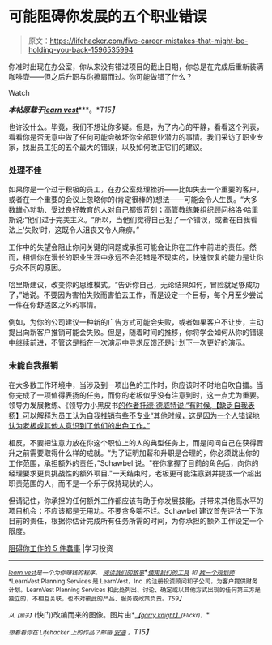 # 可能阻碍你发展的五个职业错误

> 原文：<https://lifehacker.com/five-career-mistakes-that-might-be-holding-you-back-1596535994>

你准时出现在办公室，你从来没有错过项目的截止日期，你总是在完成后重新装满咖啡壶——但之后升职与你擦肩而过。你可能做错了什么？

Watch

***本帖原载于***[***learn vest***](http://www.learnvest.com/2014/06/common-work-mistakes/)***。**T15】*

也许没什么。毕竟，我们不想让你多疑。但是，为了内心的平静，看看这个列表，看看你是否无意中做了任何可能会破坏你全部职业潜力的事情。我们采访了职业专家，找出员工犯的五个最大的错误，以及如何改正它们的建议。

### 处理不佳

如果你是一个过于积极的员工，在办公室处理挫折——比如失去一个重要的客户，或者在一个重要的会议上忽略你的(肯定很棒的)想法——可能会令人生畏。“大多数雄心勃勃、受过良好教育的人对自己都很苛刻；高管教练兼组织顾问格洛·哈里斯说:“他们过于完美主义。“所以，当他们觉得自己犯了一个错误，或者在自我看法上‘失败’时，这既令人沮丧又令人麻痹。”

工作中的失望会阻止你问关键的问题或承担可能会让你在工作中前进的责任。然而，相信你在漫长的职业生涯中永远不会犯错是不现实的，快速恢复的能力是让你与众不同的原因。

哈里斯建议，改变你的思维模式。“告诉你自己，无论结果如何，冒险就足够成功了，”她说。不要因为害怕失败而害怕去工作，而是设定一个目标，每个月至少尝试一件在你舒适区之外的事情。

例如，为你的公司建议一种新的广告方式可能会失败，或者如果客户不让步，主动提出向新客户推销可能会失败。但是，随着时间的推移，你将学会如何从你的错误中继续前进，不管这是指在一次演示中寻求反馈还是计划下一次更好的演示。

### 未能自我推销

在大多数工作环境中，当涉及到一项出色的工作时，你应该时不时地自吹自擂。当你完成了一项值得表扬的任务，而你的老板似乎没有注意到时，这一点尤为重要。领导力发展教练、《领导力小黑皮书[的作者托德·德威特说:“有时候,【缺乏自我表扬】可以解释为员工认为自我推销有些不专业“其他时候，这是因为一个人错误地认为老板或其他人意识到了他们的出色工作。”](http://www.amazon.com/The-Little-Black-Book-Leadership/dp/0980098203?asc_campaign=InlineText&asc_refurl=https://lifehacker.com/five-career-mistakes-that-might-be-holding-you-back-1596535994&asc_source=&tag=kinjalifehackerlink-20)

相反，不要把注意力放在你这个职位上的人的典型任务上，而是问问自己在获得晋升之前需要取得什么样的成就。“为了证明加薪和升职是合理的，你必须跳出你的工作范围，承担额外的责任，”Schawbel 说。"在你掌握了目前的角色后，向你的经理要求更具挑战性的额外项目."一天结束时，老板更可能注意到并提拔一个超出职责范围的人，而不是一个乐于保持现状的人。

但请记住，你承担的任何额外工作都应该有助于你发展技能，并带来其他高水平的项目机会；不应该都是无用功。不要贪多嚼不烂。Schawbel 建议首先评估一下你目前的责任，根据你估计完成所有任务所需的时间，为你承担的额外工作设定一个限度。

[阻碍你工作的 5 件蠢事](http://www.learnvest.com/2014/06/common-work-mistakes/) |学习投资

* * *

[<small>*learn vest*</small>](https://www.learnvest.com/)<small>*是一个为你赚钱的程序。*</small> [<small>*阅读我们的故事*</small>](http://www.learnvest.com/category/life-and-money/)<small></small>*[<small>*使用我们的工具*</small>](https://www.learnvest.com/personal-financial-planning-program/#our-powerful-tools) <small>*和*</small> [<small>*找一个规划师*</small>](https://www.learnvest.com/s/lets-talk/) <small>*LearnVest Planning Services 是 LearnVest，Inc .的注册投资顾问和子公司，为客户提供财务计划。LearnVest Planning Services 和此处列出、讨论、确定或以其他方式出现的任何第三方是独立的，不相互关联，也不对彼此的产品、服务或政策负责。*T59】</small>*

*<small>*从*</small><small><small>【猴子】</small></small>*(快门)改编而来的图像。图片由*[<small>*【garry knight】*</small>](https://www.flickr.com/photos/garryknight/5542172347)<small>*(Flickr)，*</small>*

**<small>想看看你在 Lifehacker 上的作品？邮箱</small>* [*<small>安迪</small>*](mailto:andy@lifehacker.com) *<small>。</small>T15】**